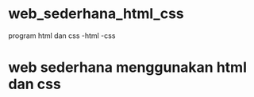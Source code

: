 # web_sederhana_html_css
program html dan css
  -html
  -css
# web sederhana menggunakan html dan css
